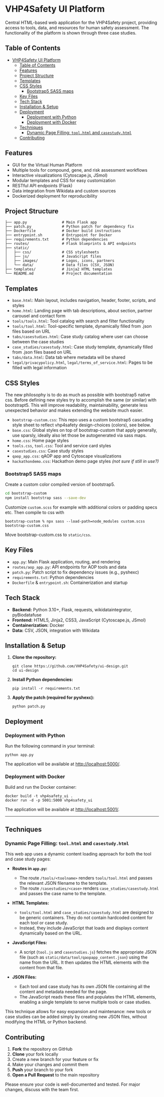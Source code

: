 # VHP4Safety UI Platform

Central HTML-based web application for the VHP4Safety project, providing access to tools, data, and resources for human safety assessment. The functionality of the platform is shown through three case studies.

## Table of Contents

- [VHP4Safety UI Platform](#vhp4safety-ui-platform)
  - [Table of Contents](#table-of-contents)
  - [Features](#features)
  - [Project Structure](#project-structure)
  - [Templates](#templates)
  - [CSS Styles](#css-styles)
    - [Bootstrap5 SASS maps](#bootstrap5-sass-maps)
  - [Key Files](#key-files)
  - [Tech Stack](#tech-stack)
  - [Installation \& Setup](#installation--setup)
  - [Deployment](#deployment)
    - [Deployment with Python](#deployment-with-python)
    - [Deployment with Docker](#deployment-with-docker)
  - [Techniques](#techniques)
    - [Dynamic Page Filling: `tool.html` and `casestudy.html`](#dynamic-page-filling-toolhtml-and-casestudyhtml)
  - [Contributing](#contributing)

## Features

- GUI for the Virtual Human Platform
- Multiple tools for compound, gene, and risk assessment workflows
- Interactive visualizations (Cytoscape.js, JSmol)
- Modular templates and CSS for easy customization
- RESTful API endpoints (Flask)
- Data integration from Wikidata and custom sources
- Dockerized deployment for reproducibility

## Project Structure

```
├── app.py                # Main Flask app
├── patch.py              # Python patch for dependency fix
├── Dockerfile            # Docker build instructions
├── entrypoint.sh         # Entrypoint for Docker
├── requirements.txt      # Python dependencies
├── routes/               # Flask blueprints & API endpoints
├── static/
│   ├── css/              # CSS stylesheets
│   ├── js/               # JavaScript files
│   ├── images/           # Logos, icons, partners
│   └── data/             # Data files (CSV, JSON)
├── templates/            # Jinja2 HTML templates
└── README.md             # Project documentation
```

## Templates

- `base.html`: Main layout, includes navigation, header, footer, scripts, and styles
- `home.html`: Landing page with tab descriptions, about section, partner carousel and contact form
- `tools/tools.html`: Tool catalog with search and filter functionality
- `tools/tool.html`: Tool-specific template, dynamically filled from .json files based on URL
- `tabs/casestudies.html`: Case study catalog where user can choose between the case studies
- `case_studies/casestudy.html`: Case study template, dynamically filled from .json files based on URL
- `tabs/data.html`: Data tab where metadata will be shared
- `legal/privacypolicy.html`, `legal/terms_of_service.html`: Pages to be filled with legal information

## CSS Styles

The new philosophy is to do as much as possible with bootstrap5 native css. Before defining new styles try to
accomplish the same (or similar) with bootstrapt5. This will improve readability, maintainability, generate less 
unexpected behavior and makes extending the website much easier.

- `bootstrap-custom.css`: This repo uses a custom bootstrap5 cascading style sheet to reflect vhp4safety design-choices (colors), see below.
- `base.css`: Global styles on top of bootstrap-custom that apply generally, use sparsly, ideally also let those be autogenerated via sass maps.
- `home.css`: Home page styles
- `tools.css`, `tool.css`: Tool and service card styles
- `casestudies.css`: Case study styles
- `qaop_app.css`: qAOP app and Cytoscape visualizations
- `hackathondemo.css`: Hackathon demo page styles _(not sure if still in use?)_

### Bootstrap5 SASS maps
Create a custom color compiled version of bootstrap5. 

```bash 
cd bootstrap-custom
npm install bootstrap sass --save-dev
```

Customize `custom.scss` for example with additional colors or padding specs etc. 
Then compile to css with
```
bootstrap-custom % npx sass --load-path=node_modules custom.scss bootstrap-custom.css
```
Move bootstrap-custom.css to `static/css`. 

## Key Files

- `app.py`: Main Flask application, routing, and rendering
- `routes/aop_app.py`: API endpoints for AOP tools and data
- `patch.py`: Patch script to fix dependency issues (e.g., pyshexc)
- `requirements.txt`: Python dependencies
- `Dockerfile` & `entrypoint.sh`: Containerization and startup

## Tech Stack

- **Backend:** Python 3.10+, Flask, requests, wikidataintegrator, pyBiodatafuse
- **Frontend:** HTML5, Jinja2, CSS3, JavaScript (Cytoscape.js, JSmol)
- **Containerization:** Docker
- **Data:** CSV, JSON, integration with Wikidata

## Installation & Setup

1. **Clone the repository:**
   ```
   git clone https://github.com/VHP4Safety/ui-design.git
   cd ui-design
   ```
2. **Install Python dependencies:**
   ```
   pip install -r requirements.txt
   ```
3. **Apply the patch (required for pyshexc):**
   ```
   python patch.py
   ```

## Deployment

### Deployment with Python

Run the following command in your terminal:

```
python app.py
```

The application will be available at [http://localhost:5000/](http://localhost:5000/).

### Deployment with Docker

Build and run the Docker container:

```
docker build -t vhp4safety_ui .
docker run -d -p 5001:5000 vhp4safety_ui
```

The application will be available at [http://localhost:5001/](http://localhost:5001/).

---

## Techniques

### Dynamic Page Filling: `tool.html` and `casestudy.html`

This web app uses a dynamic content loading approach for both the tool and case study pages:

- **Routes in `app.py`:**

  - The route `/tools/<toolname>` renders `tools/tool.html` and passes the relevant JSON filename to the template.
  - The route `/casestudies/<case>` renders `case_studies/casestudy.html` and passes the case name to the template.

- **HTML Templates:**

  - `tools/tool.html` and `case_studies/casestudy.html` are designed to be generic containers. They do not contain hardcoded content for each tool or case study.
  - Instead, they include JavaScript that loads and displays content dynamically based on the URL.

- **JavaScript Files:**

  - A script (`tool.js` and `casestudies.js`) fetches the appropriate JSON file (such as `static/data/tool/qaopapp_content.json`) using the name from the URL. It then updates the HTML elements with the content from that file.

- **JSON Files:**
  - Each tool and case study has its own JSON file containing all the content and metadata needed for the page.
  - The JavaScript reads these files and populates the HTML elements, enabling a single template to serve multiple tools or case studies.

This technique allows for easy expansion and maintenance: new tools or case studies can be added simply by creating new JSON files, without modifying the HTML or Python backend.

## Contributing

1. **Fork** the repository on GitHub
2. **Clone** your fork locally
3. Create a new branch for your feature or fix
4. Make your changes and commit them
5. **Push** your branch to your fork
6. **Open a Pull Request** to the main repository

Please ensure your code is well-documented and tested. For major changes, discuss with the team first.
